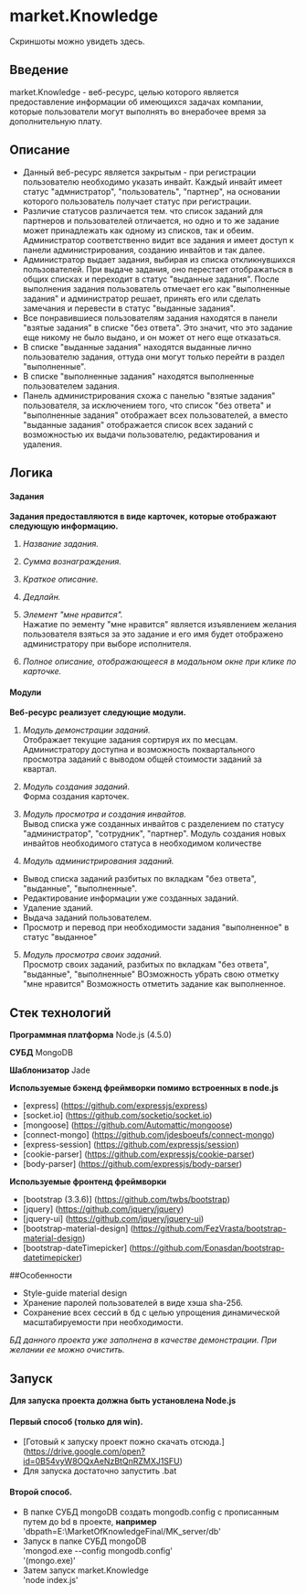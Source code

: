 # market.Knowledge
Скриншоты можно увидеть здесь.
## Введение
market.Knowledge - веб-ресурс, целью которого является предоставление информации об имеющихся задачах компании, которые пользователи могут выполнять во внерабочее время за дополнительную плату.

## Описание
* Данный веб-ресурс является закрытым - при регистрации пользователю необходимо указать инвайт. Каждый инвайт имеет статус "адмнистратор", "пользователь", "партнер", на основании которого пользователь получает статус при регистрации.  
* Различие статусов различается тем. что список заданий для партнеров и пользователей отличается, но одно и то же задание может принадлежать как одному из списков, так и обеим. Администратор соответственно видит все задания и имеет доступ к панели администрирования, созданию инвайтов и так далее.    
* Администратор выдает задания, выбирая из списка откликнувшихся пользователей. При выдаче задания, оно перестает отображаться в общих списках и переходит в статус "выданные задания". После выполнения задания пользователь отмечает его как "выполненные задания" и администратор решает, принять его или сделать замечания и перевести в статус "выданные задания".  
* Все понравившиеся пользователям задания находятся в панели "взятые задания" в списке "без ответа". Это значит, что это задание еще никому не было выдано, и он может от него еще отказаться.  
* В списке "выданные задания" находятся выданные лично пользователю задания, оттуда они могут только перейти в раздел "выполненные".  
* В списке "выполненные задания" находятся выполненные пользователем задания.  
* Панель администрирования схожа с панелью "взятые задания" пользователя, за исключением того, что список "без ответа" и "выполненные задания" отображает всех пользователей, а вместо "выданные задания" отображается список всех заданий с  возможностью их выдачи пользователю, редактирования и удаления.

## Логика

#### Задания
**Задания предоставляются в виде карточек, которые отображают следующую информацию.**

1. *Название задания.*
 
2. *Сумма вознаграждения.*

3. *Краткое описание.*

4. *Дедлайн.*

5. *Элемент "мне нравится".*  
Нажатие по эементу "мне нравится" является изъявлением желания пользователя взяться за это задание и его имя будет отображено администратору при выборе исполнителя.

6. *Полное описание, отображающееся в модальном окне при клике по карточке.*

#### Модули
**Веб-ресурс реализует следующие модули.**

1. *Модуль демонстрации заданий.*  
Отображает текущие задания сортируя их по месцам. Администратору доступна и возможность поквартального просмотра заданий с выводом общей стоимости заданий за квартал.  

2. *Модуль создания заданий.*  
Форма создания карточек.

3. *Модуль просмотра и создания инвайтов.*  
Вывод списка уже созданных инвайтов с разделением по статусу "администратор", "сотрудник", "партнер".
Модуль создания новых инвайтов необходимого статуса в необходимом количестве

4. *Модуль администрирования заданий.*  
 * Вывод списка заданий разбитых по вкладкам "без ответа", "выданные", "выполненные".
 * Редактирование информации уже созданных заданий.
 * Удаление зданий.
 * Выдача заданий пользователем.
 * Просмотр и перевод при необходимости задания "выполненное" в статус "выданное"

5. *Модуль просмотра своих заданий.*  
Просмотр своих заданий, разбитых по вкладкам "без ответа", "выданные", "выполненные"
ВОзможность убрать свою отметку "мне нравится"
Возможность отметить задание как выполненное.

## Стек технологий

**Программная платформа**
Node.js (4.5.0)

**СУБД**
MongoDB

**Шаблонизатор**
Jade

**Используемые бэкенд фреймворки помимо встроенных в node.js**
- [express] (https://github.com/expressjs/express)
- [socket.io] (https://github.com/socketio/socket.io)
- [mongoose] (https://github.com/Automattic/mongoose)
- [connect-mongo] (https://github.com/jdesboeufs/connect-mongo)
- [express-session] (https://github.com/expressjs/session)
- [cookie-parser] (https://github.com/expressjs/cookie-parser)
- [body-parser] (https://github.com/expressjs/body-parser)

**Используемые фронтенд фреймворки**
- [bootstrap (3.3.6)] (https://github.com/twbs/bootstrap)
- [jquery] (https://github.com/jquery/jquery)
- [jquery-ui] (https://github.com/jquery/jquery-ui)
- [bootstrap-material-design] (https://github.com/FezVrasta/bootstrap-material-design)
- [bootstrap-dateTimepicker] (https://github.com/Eonasdan/bootstrap-datetimepicker)

##Особенности
* Style-guide material design
* Хранение паролей пользователей в виде хэша sha-256.
* Сохранение всех сессий в бд с целью упрощения динамической масштабируемости при необходимости.

*БД данного проекта уже заполнена в качестве демонстрации. При желании ее можно очистить.*

## Запуск  
**Для запуска проекта должна быть установлена Node.js**

#### Первый способ (только для win).
* [Готовый к запуску проект пожно скачать отсюда.] (https://drive.google.com/open?id=0B54vyW8OQxAeNzBtQnRZMXJ1SFU)
* Для запуска достаточно запустить .bat  

#### Второй способ.  
* В папке СУБД mongoDB создать mongodb.config c прописанным путем до bd в проекте, **например**   'dbpath=E:\MarketOfKnowledgeFinal/MK_server/db'  
* Запуск в папке СУБД mongoDB  
'mongod.exe --config mongodb.config'  
'(mongo.exe)'  
* Затем запуск market.Knowledge  
'node index.js'  
